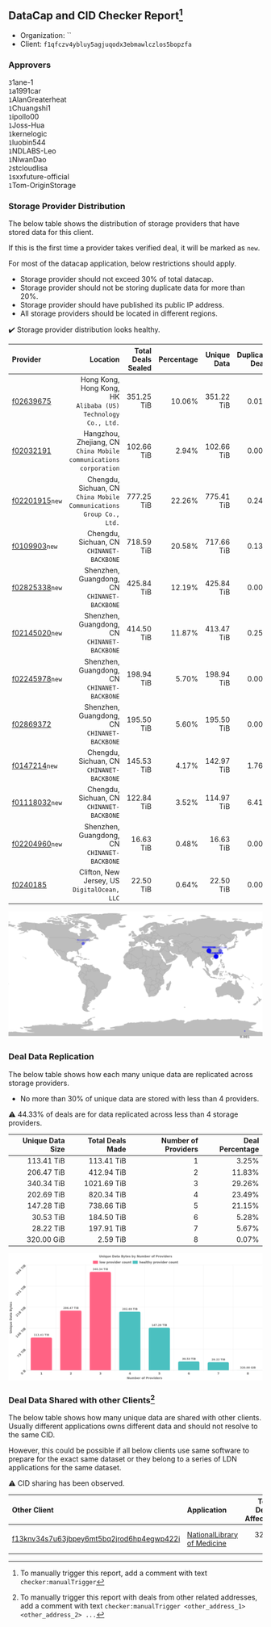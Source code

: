 ## DataCap and CID Checker Report[^1]
 - Organization: ``
 - Client: `f1qfczv4ybluy5agjuqodx3ebmawlczlos5bopzfa`
### Approvers
`3`1ane-1<br/>`1`a1991car<br/>`1`AlanGreaterheat<br/>`1`Chuangshi1<br/>`1`ipollo00<br/>`1`Joss-Hua<br/>`1`kernelogic<br/>`1`luobin544<br/>`1`NDLABS-Leo<br/>`1`NiwanDao<br/>`2`stcloudlisa<br/>`1`sxxfuture-official<br/>`1`Tom-OriginStorage


### Storage Provider Distribution
The below table shows the distribution of storage providers that have stored data for this client.

If this is the first time a provider takes verified deal, it will be marked as `new`.

For most of the datacap application, below restrictions should apply.
 - Storage provider should not exceed 30% of total datacap.
 - Storage provider should not be storing duplicate data for more than 20%.
 - Storage provider should have published its public IP address.
 - All storage providers should be located in different regions.

✔️ Storage provider distribution looks healthy.

| Provider                                                    |                                                               Location | Total Deals Sealed | Percentage | Unique Data | Duplicate Deals |
| :---------------------------------------------------------- | ---------------------------------------------------------------------: | -----------------: | ---------: | ----------: | --------------: |
| [f02639675](https://filfox.info/en/address/f02639675)       |       Hong Kong, Hong Kong, HK<br/>`Alibaba (US) Technology Co., Ltd.` |         351.25 TiB |     10.06% |  351.22 TiB |           0.01% |
| [f02032191](https://filfox.info/en/address/f02032191)       |   Hangzhou, Zhejiang, CN<br/>`China Mobile communications corporation` |         102.66 TiB |      2.94% |  102.66 TiB |           0.00% |
| [f02201915](https://filfox.info/en/address/f02201915)`new`  | Chengdu, Sichuan, CN<br/>`China Mobile Communications Group Co., Ltd.` |         777.25 TiB |     22.26% |  775.41 TiB |           0.24% |
| [f0109903](https://filfox.info/en/address/f0109903)`new`    |                           Chengdu, Sichuan, CN<br/>`CHINANET-BACKBONE` |         718.59 TiB |     20.58% |  717.66 TiB |           0.13% |
| [f02825338](https://filfox.info/en/address/f02825338)`new`  |                        Shenzhen, Guangdong, CN<br/>`CHINANET-BACKBONE` |         425.84 TiB |     12.19% |  425.84 TiB |           0.00% |
| [f02145020](https://filfox.info/en/address/f02145020)`new`  |                        Shenzhen, Guangdong, CN<br/>`CHINANET-BACKBONE` |         414.50 TiB |     11.87% |  413.47 TiB |           0.25% |
| [f02245978](https://filfox.info/en/address/f02245978)`new`  |                        Shenzhen, Guangdong, CN<br/>`CHINANET-BACKBONE` |         198.94 TiB |      5.70% |  198.94 TiB |           0.00% |
| [f02869372](https://filfox.info/en/address/f02869372)       |                        Shenzhen, Guangdong, CN<br/>`CHINANET-BACKBONE` |         195.50 TiB |      5.60% |  195.50 TiB |           0.00% |
| [f0147214](https://filfox.info/en/address/f0147214)`new`    |                           Chengdu, Sichuan, CN<br/>`CHINANET-BACKBONE` |         145.53 TiB |      4.17% |  142.97 TiB |           1.76% |
| [f01118032](https://filfox.info/en/address/f01118032)`new`  |                           Chengdu, Sichuan, CN<br/>`CHINANET-BACKBONE` |         122.84 TiB |      3.52% |  114.97 TiB |           6.41% |
| [f02204960](https://filfox.info/en/address/f02204960)`new`  |                        Shenzhen, Guangdong, CN<br/>`CHINANET-BACKBONE` |          16.63 TiB |      0.48% |   16.63 TiB |           0.00% |
| [f0240185](https://filfox.info/en/address/f0240185)         |                        Clifton, New Jersey, US<br/>`DigitalOcean, LLC` |          22.50 TiB |      0.64% |   22.50 TiB |           0.00% |

<img src="https://raw.githubusercontent.com/data-preservation-programs/filplus-checker-assets/main/filecoin-project/filecoin-plus-large-datasets/issues/1039/1708652634256.png"/>

### Deal Data Replication
The below table shows how each many unique data are replicated across storage providers.

- No more than 30% of unique data are stored with less than 4 providers.

⚠️ 44.33% of deals are for data replicated across less than 4 storage providers.

| Unique Data Size | Total Deals Made | Number of Providers | Deal Percentage |
| ---------------: | ---------------: | ------------------: | --------------: |
|       113.41 TiB |       113.41 TiB |                   1 |           3.25% |
|       206.47 TiB |       412.94 TiB |                   2 |          11.83% |
|       340.34 TiB |      1021.69 TiB |                   3 |          29.26% |
|       202.69 TiB |       820.34 TiB |                   4 |          23.49% |
|       147.28 TiB |       738.66 TiB |                   5 |          21.15% |
|        30.53 TiB |       184.50 TiB |                   6 |           5.28% |
|        28.22 TiB |       197.91 TiB |                   7 |           5.67% |
|       320.00 GiB |         2.59 TiB |                   8 |           0.07% |

<img src="https://raw.githubusercontent.com/data-preservation-programs/filplus-checker-assets/main/filecoin-project/filecoin-plus-large-datasets/issues/1039/1708652634979.png"/>

### Deal Data Shared with other Clients[^3]
The below table shows how many unique data are shared with other clients.
Usually different applications owns different data and should not resolve to the same CID.

However, this could be possible if all below clients use same software to prepare for the exact same dataset or they belong to a series of LDN applications for the same dataset.

⚠️ CID sharing has been observed.

| Other Client                                                                                                          | Application                                                                                                 | Total Deals Affected | Unique CIDs | Approvers                   |
| :-------------------------------------------------------------------------------------------------------------------- | :---------------------------------------------------------------------------------------------------------- | -------------------: | ----------: | :-------------------------- |
| [f13knv34s7u63jbpey6mt5bq2jrod6hp4egwp422i](https://filfox.info/en/address/f13knv34s7u63jbpey6mt5bq2jrod6hp4egwp422i) | [NationalLibrary of Medicine](https://github.com/filecoin-project/filecoin-plus-large-datasets/issues/2196) |            32.00 GiB |           1 | `1`AthSmith<br/>`1`Casey-PG |

[^1]: To manually trigger this report, add a comment with text `checker:manualTrigger`

[^2]: Deals from those addresses are combined into this report as they are specified with `checker:manualTrigger`

[^3]: To manually trigger this report with deals from other related addresses, add a comment with text `checker:manualTrigger <other_address_1> <other_address_2> ...`
